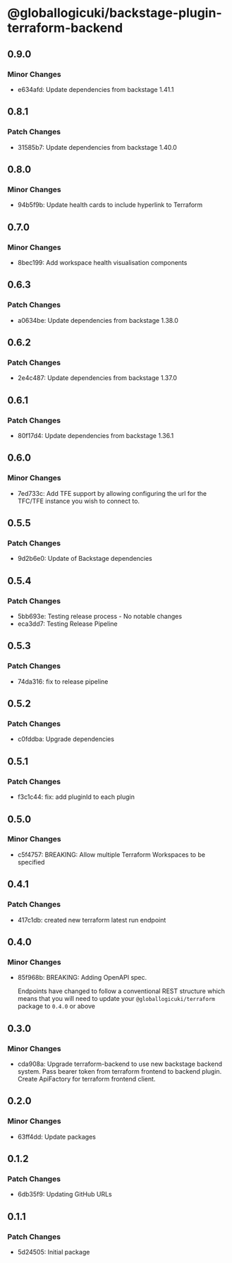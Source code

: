 # @globallogicuki/backstage-plugin-terraform-backend

## 0.9.0

### Minor Changes

- e634afd: Update dependencies from backstage 1.41.1

## 0.8.1

### Patch Changes

- 31585b7: Update dependencies from backstage 1.40.0

## 0.8.0

### Minor Changes

- 94b5f9b: Update health cards to include hyperlink to Terraform

## 0.7.0

### Minor Changes

- 8bec199: Add workspace health visualisation components

## 0.6.3

### Patch Changes

- a0634be: Update dependencies from backstage 1.38.0

## 0.6.2

### Patch Changes

- 2e4c487: Update dependencies from backstage 1.37.0

## 0.6.1

### Patch Changes

- 80f17d4: Update dependencies from backstage 1.36.1

## 0.6.0

### Minor Changes

- 7ed733c: Add TFE support by allowing configuring the url for the TFC/TFE instance you wish to connect to.

## 0.5.5

### Patch Changes

- 9d2b6e0: Update of Backstage dependencies

## 0.5.4

### Patch Changes

- 5bb693e: Testing release process - No notable changes
- eca3dd7: Testing Release Pipeline

## 0.5.3

### Patch Changes

- 74da316: fix to release pipeline

## 0.5.2

### Patch Changes

- c0fddba: Upgrade dependencies

## 0.5.1

### Patch Changes

- f3c1c44: fix: add pluginId to each plugin

## 0.5.0

### Minor Changes

- c5f4757: BREAKING: Allow multiple Terraform Workspaces to be specified

## 0.4.1

### Patch Changes

- 417c1db: created new terraform latest run endpoint

## 0.4.0

### Minor Changes

- 85f968b: BREAKING: Adding OpenAPI spec.

  Endpoints have changed to follow a conventional REST structure which means that you will need to update your `@globallogicuki/terraform` package to `0.4.0` or above

## 0.3.0

### Minor Changes

- cda908a: Upgrade terraform-backend to use new backstage backend system. Pass bearer token from terraform frontend to backend plugin. Create ApiFactory for terraform frontend client.

## 0.2.0

### Minor Changes

- 63ff4dd: Update packages

## 0.1.2

### Patch Changes

- 6db35f9: Updating GitHub URLs

## 0.1.1

### Patch Changes

- 5d24505: Initial package
